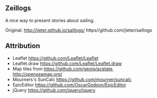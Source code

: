 Zeillogs
--------

A nice way to present stories about sailing.


Original: http://jieter.github.io/saillogs/
https//github.com/jieter/saillogs


## Attribution
 - Leaflet https://github.com/Leaflet/Leaflet
 - Leaflet.draw https://github.com/Leaflet/Leaflet.draw
 - Map tiles from https://github.com/geoiq/acetate, http://openseamap.org/
 - Mourners's SunCalc https://github.com/mourner/suncalc
 - EpicEditor https://github.com/OscarGodson/EpicEditor
 - jQuery https://github.com/jquery/jquery
